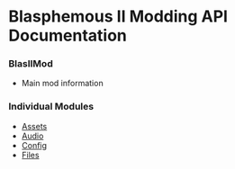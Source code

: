 
# Blasphemous II Modding API Documentation

### BlasIIMod
- Main mod information

### Individual Modules
- [Assets](assets.md)
- [Audio](audio.md)
- [Config](config.md)
- [Files](files.md)
